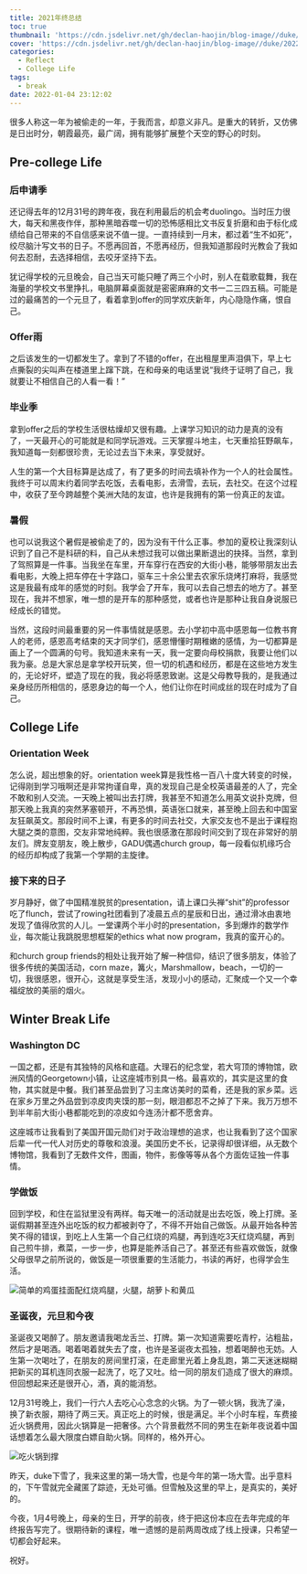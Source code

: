 ```yaml
---
title: 2021年终总结
toc: true
thumbnail: 'https://cdn.jsdelivr.net/gh/declan-haojin/blog-image//duke/20220105003655.png'
cover: 'https://cdn.jsdelivr.net/gh/declan-haojin/blog-image//duke/20220105003655.png'
categories:
  - Reflect
  - College Life
tags:
  - break
date: 2022-01-04 23:12:02
---
```


很多人称这一年为被偷走的一年，于我而言，却意义非凡。是重大的转折，又仿佛是日出时分，朝霞最亮，最广阔，拥有能够扩展整个天空的野心的时刻。

<!--more-->

## Pre-college Life

### 后申请季

还记得去年的12月31号的跨年夜，我在利用最后的机会考duolingo。当时压力很大，每天和黑夜作伴，那种黑暗吞噬一切的恐怖感相比文书反复折磨和由于标化成绩给自己带来的不自信感来说不值一提。一直持续到一月末，都过着“生不如死”，绞尽脑汁写文书的日子。不愿再回首，不愿再经历，但我知道那段时光教会了我如何去忍耐，去选择相信，去咬牙坚持下去。

犹记得学校的元旦晚会，自己当天可能只睡了两三个小时，别人在载歌载舞，我在海量的学校文书里挣扎，电脑屏幕桌面就是密密麻麻的文书一二三四五稿。可能是过的最痛苦的一个元旦了，看着拿到offer的同学欢庆新年，内心隐隐作痛，恨自己。

### Offer雨

之后该发生的一切都发生了。拿到了不错的offer，在出租屋里声泪俱下，早上七点撕裂的尖叫声在楼道里上蹿下跳，在和母亲的电话里说“我终于证明了自己，我就要让不相信自己的人看一看！”

### 毕业季

拿到offer之后的学校生活很枯燥却又很有趣。上课学习知识的动力是真的没有了，一天最开心的可能就是和同学玩游戏。三天掌握斗地主，七天重拾狂野飙车，我知道每一刻都很珍贵，无论过去当下未来，享受就好。

人生的第一个大目标算是达成了，有了更多的时间去填补作为一个人的社会属性。我终于可以周末约着同学去吃饭，去看电影，去滑雪，去玩，去社交。在这个过程中，收获了至今跨越整个美洲大陆的友谊，也许是我拥有的第一份真正的友谊。

### 暑假

也可以说我这个暑假是被偷走了的，因为没有干什么正事。参加的夏校让我深刻认识到了自己不是科研的料，自己从未想过我可以做出果断退出的抉择。当然，拿到了驾照算是一件事。当我坐在车里，开车穿行在西安的大街小巷，能够带朋友出去看电影，大晚上把车停在十字路口，驱车三十余公里去农家乐烧烤打麻将，我感觉这是我最有成年的感觉的时刻。我学会了开车，我可以去自己想去的地方了。甚至现在，我并不想家，唯一想的是开车的那种感觉，或者也许是那种让我自身说服已经成长的错觉。

当然，这段时间最重要的另一件事情就是感恩。去小学初中高中感恩每一位教书育人的老师，感恩高考结束的天才同学们，感恩懵懂时期稚嫩的感情，为一切都算是画上了一个圆满的句号。我知道未来有一天，我一定要向母校捐款，我要让他们以我为豪。总是大家总是拿学校开玩笑，但一切的机遇和经历，都是在这些地方发生的，无论好坏，塑造了现在的我，我必将感恩致谢。这是父母教导我的，是我通过亲身经历所相信的，感恩身边的每一个人，他们让你在时间成丝的现在时成为了自己。

## College Life

### Orientation Week

怎么说，超出想象的好。orientation week算是我性格一百八十度大转变的时候，记得刚到学习哦啊还是非常拘谨自卑，真的发现自己是全校英语最差的人了，完全不敢和别人交流。一天晚上被叫出去打牌，我甚至不知道怎么用英文说扑克牌，但那天晚上我真的突然茅塞顿开，不再恐惧，英语张口就来，甚至晚上回去和中国室友狂飙英文。那段时间不上课，有更多的时间去社交，大家交友也不是出于课程抱大腿之类的意图，交友非常地纯粹。我也很感激在那段时间交到了现在非常好的朋友们。牌友变朋友，晚上散步，GADU偶遇church group，每一段看似机缘巧合的经历却构成了我第一个学期的主旋律。

### 接下来的日子

岁月静好，做了中国精准脱贫的presentation，请上课口头禅“shit”的professor吃了flunch，尝试了rowing社团看到了凌晨五点的星辰和日出，通过滑冰由衷地发现了值得欣赏的人儿。一堂课两个半小时的presentation，多到爆炸的数学作业，每次能让我跳脱思想框架的ethics what now program，我真的蛮开心的。

和church group friends的相处让我开始了解一种信仰，结识了很多朋友，体验了很多传统的美国活动，corn maze，篝火，Marshmallow，beach，一切的一切，我很感恩，很开心，这就是享受生活，发现小小的感动，汇聚成一个又一个幸福绽放的美丽的烟火。

## Winter Break Life

### Washington DC

一国之都，还是有其独特的风格和底蕴。大理石的纪念堂，若大穹顶的博物馆，欧洲风情的Georgetown小镇，让这座城市别具一格。最喜欢的，其实是这里的食物，其实就是中餐。我们甚至品尝到了习主席访美时的菜肴，还是我的家乡菜。远在家乡万里之外品尝到凉皮肉夹馍的那一刻，眼泪都忍不之掉了下来。我万万想不到半年前大街小巷都能吃到的凉皮如今连汤汁都不愿舍弃。

这座城市让我看到了美国开国元勋们对于政治理想的追求，也让我看到了这个国家后辈一代一代人对历史的尊敬和浪漫。美国历史不长，记录得却很详细，从无数个博物馆，我看到了无数件文件，图画，物件，影像等等从各个方面佐证独一件事情。

### 学做饭

回到学校，和住在监狱里没有两样。每天唯一的活动就是出去吃饭，晚上打牌。圣诞假期甚至连外出吃饭的权力都被剥夺了，不得不开始自己做饭。从最开始各种苦笑不得的错误，到吃上人生第一个自己红烧的鸡腿，再到连吃3天红烧鸡腿，再到自己煎牛排，煮菜，一步一步，也算是能养活自己了。甚至还有些喜欢做饭，就像父母很早之前所说的，做饭是一项很重要的生活能力，书读的再好，也得学会生活。

![简单的鸡蛋挂面配红烧鸡腿，火腿，胡萝卜和黄瓜](https://cdn.jsdelivr.net/gh/declan-haojin/blog-image//duke/20220105003323.png)

### 圣诞夜，元旦和今夜

圣诞夜又喝醉了。朋友邀请我喝龙舌兰、打牌。第一次知道需要吃青柠，沾粗盐，然后才是喝酒。喝着喝着就失去了度，也许是圣诞夜太孤独，想着喝醉也无妨。人生第一次喝吐了，在朋友的房间里打滚，在走廊里光着上身乱跑，第二天迷迷糊糊把新买的耳机连同衣服一起洗了，吃了又吐。给一同的朋友们造成了很大的麻烦。但回想起来还是很开心，酒，真的能消愁。

12月31号晚上，我们一行六人去吃心心念念的火锅。为了一顿火锅，我洗了澡，换了新衣服，期待了两三天。真正吃上的时候，很是满足。半个小时车程，车费接近火锅费用，因此火锅算是一把奢侈。六个背景截然不同的男生在新年夜说着中国话想着怎么最大限度白嫖自助火锅。同样的，格外开心。

![吃火锅到撑](https://cdn.jsdelivr.net/gh/declan-haojin/blog-image//duke/20220105003412.png)

昨天，duke下雪了，我来这里的第一场大雪，也是今年的第一场大雪。出乎意料的，下午雪就完全藏匿了踪迹，无处可循。但雪触及这里的早上，是真实的，美好的。

今夜，1月4号晚上，母亲的生日，开学的前夜，终于把这份本应在去年完成的年终报告写完了。很期待新的课程，唯一遗憾的是前两周改成了线上授课，只希望一切都会好起来。

祝好。

